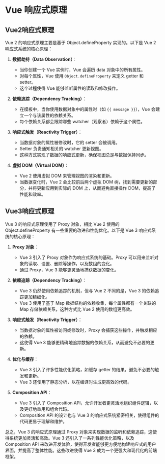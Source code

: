 # Vue 响应式原理

## Vue2响应式原理

Vue 2 的响应式原理主要是基于 Object.defineProperty 实现的。以下是 Vue 2 响应式系统的核心原理：

1. **数据劫持（Data Observation）**：

   - 当你创建一个 Vue 实例时，Vue 会遍历 data 对象中的所有属性。
   - 对每个属性，Vue 使用 `Object.defineProperty` 来定义 getter 和 setter。
   - 这个过程使得 Vue 能够监听属性的读取和修改操作。

2. **依赖追踪（Dependency Tracking）**：

   - 在模板中，当你使用数据对象中的属性时（如 `{{ message }}`），Vue 会建立一个与该属性的依赖关系。
   - 每个依赖关系都会跟踪哪些 watcher（观察者）依赖于这个属性。

3. **响应式触发（Reactivity Trigger）**：

   - 当数据对象的属性被修改时，它的 setter 会被调用。
   - Setter 负责通知相关的 watcher 更新视图。
   - 这种方式实现了数据的响应式更新，确保视图总是与数据保持同步。

4. **虚拟 DOM（Virtual DOM）**：
   - Vue 2 使用虚拟 DOM 来管理视图的渲染和更新。
   - 当数据变化时，Vue 2 会比较前后两个虚拟 DOM 树，找到需要更新的部分，并将更新应用到实际的 DOM 上，从而避免直接操作 DOM，提高了性能和效率。

## Vue3响应式原理

Vue 3 的响应式原理使用了 Proxy 对象，相比 Vue 2 使用的 Object.defineProperty 有一些重要的改进和性能优化。以下是 Vue 3 响应式系统的核心原理：

1. **Proxy 对象**：

   - Vue 3 引入了 Proxy 对象作为响应式系统的基础。Proxy 可以用来监听对象的读取、设置、删除等操作，以及数组的变化。
   - 通过 Proxy，Vue 3 能够更灵活地捕获数据的变化。

2. **依赖追踪（Dependency Tracking）**：

   - Vue 3 仍然使用依赖追踪的机制，但与 Vue 2 不同的是，Vue 3 的依赖追踪更加精细化。
   - Vue 3 使用了基于 Map 数据结构的依赖收集，每个属性都有一个关联的 Map 存储依赖关系，这种方式比 Vue 2 使用的数组更高效。

3. **响应式触发（Reactivity Trigger）**：

   - 当数据对象的属性被访问或修改时，Proxy 会捕获这些操作，并触发相应的依赖。
   - 这使得 Vue 3 能够更精确地追踪数据的依赖关系，从而避免不必要的更新。

4. **优化与缓存**：

   - Vue 3 引入了许多性能优化策略，如缓存 getter 的结果，避免不必要的触发和更新。
   - Vue 3 还使用了静态分析，以在编译时生成更高效的代码。

5. **Composition API**：
   - Vue 3 引入了 Composition API，允许开发者更灵活地组织组件逻辑，以及更好地重用和组合代码。
   - Composition API 的设计也与 Vue 3 的响应式系统紧密相关，使得组件的代码更易于理解和维护。

总之，Vue 3 的响应式原理通过 Proxy 对象来实现数据的监听和依赖追踪，这使得系统更加灵活和高效。Vue 3 还引入了一系列性能优化策略，以及 Composition API 来改进开发体验，使得开发者能够更方便地构建响应式的用户界面，并提高了整体性能。这些改进使得 Vue 3 成为一个更强大和现代化的前端框架。
